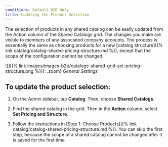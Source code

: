 ```yaml
---
conditions: Default.B2B Only
title: Updating the Product Selection
---
```


The selection of products in any shared catalog can be easily updated from the Action column of the Shared Catalogs grid. The changes you make are visible to members of any associated company accounts. The process is essentially the same as choosing products for a new [catalog structure]({% link catalog/catalog-shared-pricing-structure.md %}), except that the scope of the configuration cannot be changed.

![]({% link images/images-b2b/catalogs-shared-grid-set-pricing-structure.png %}){: .zoom}
*General Settings*

## To update the product selection:

1. On the Admin sidebar, tap **Catalog**. Then, choose **Shared Catalogs**.

1. Find the shared catalog in the grid. Then in the **Action** column, select **Set Pricing and Structure**.

1. Follow the instructions in [Step 1: Choose Products]({% link catalog/catalog-shared-pricing-structure.md %}). You can skip the first step, because the scope of a shared catalog cannot be changed after it is saved for the first time.
